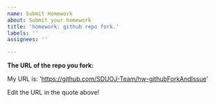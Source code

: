```yaml
---
name: Submit Homework
about: Submit your homework
title: 'homework: github repo fork.'
labels: ''
assignees: ''

---
```


**The URL of the repo you fork:**

My URL is: 'https://github.com/SDUOJ-Team/hw-githubForkAndIssue'

Edit the URL in the quote above!